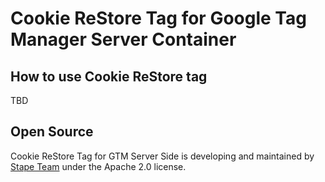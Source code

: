 # Cookie ReStore Tag for Google Tag Manager Server Container

## How to use Cookie ReStore tag

TBD

## Open Source

Cookie ReStore Tag for GTM Server Side is developing and maintained by [Stape Team](https://stape.io/) under the Apache 2.0 license.
